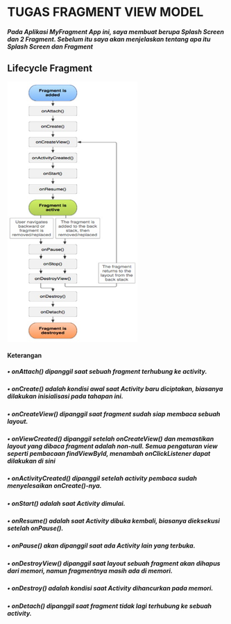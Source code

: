 <h1>TUGAS FRAGMENT VIEW MODEL</h1>
<h5>Pada Aplikasi MyFragment App ini, saya membuat berupa Splash Screen dan 2 Fragment. Sebelum itu saya akan menjelaskan tentang apa itu Splash Screen dan Fragment </h5>

<h2>Lifecycle Fragment</h2>
<img src="fragment lifecycle.jpg" height="600px" width="300px">
<h4>Keterangan</h4>

<h5>• onAttach() dipanggil saat sebuah fragment terhubung ke activity.	</h5>  
<h5>•	onCreate() adalah kondisi awal saat Activity baru diciptakan, biasanya dilakukan inisialisasi pada tahapan ini.</h5>  
<h5>•	onCreateView() dipanggil saat fragment sudah siap membaca sebuah layout.</h5> 
<h5>•	onViewCreated() dipanggil setelah onCreateView() dan memastikan layout yang dibaca fragment adalah non-null. Semua pengaturan view seperti pembacaan findViewById, menambah onClickListener dapat dilakukan di sini</h5> 
<h5>•	onActivityCreated() dipanggil setelah activity pembaca sudah menyelesaikan onCreate()-nya.</h5> 
<h5>•	onStart() adalah saat Activity dimulai.</h5>  
<h5>•	onResume() adalah saat Activity dibuka kembali, biasanya dieksekusi setelah onPause().</h5>  
<h5>•	onPause() akan dipanggil saat ada Activity lain yang terbuka.</h5>  
<h5>•	onDestroyView() dipanggil saat layout sebuah fragment akan dihapus dari memori, namun fragmentnya masih ada di memori.</h5> 
<h5>•	onDestroy() adalah kondisi saat Activity dihancurkan pada memori.</h5>  
<h5>•	onDetach() dipanggil saat fragment tidak lagi terhubung ke sebuah activity.</h5> 
